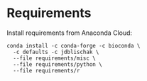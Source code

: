 # Requirements

Install requirements from Anaconda Cloud:

```
conda install -c conda-forge -c bioconda \
  -c defaults -c jdblischak \
  --file requirements/misc \
  --file requirements/python \
  --file requirements/r
```
